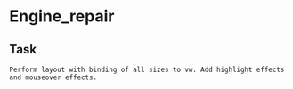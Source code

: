 # Engine_repair

## Task

```
Perform layout with binding of all sizes to vw. Add highlight effects and mouseover effects.
```
